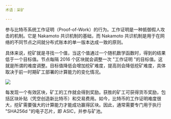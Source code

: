 ```yaml
---
术语：采矿

---
```

参与比特币系统工作证明（Proof-of-Work）的行为。工作证明是一种抵御假人攻击的机制。它是 Nakamoto 共识机制的基础，而 Nakamoto 共识机制是用于在网络的不同节点之间就分布式账本的单一版本达成一致的原则。

具体来说，挖矿就是寻找一个值，当这个值通过一个随机数学函数时，得到的结果低于一个目标值。节点每隔 2016 个区块就会调整一次 "工作证明 "的目标值。这就是所谓的难度调整。目标值降低会增加挖矿难度，提高则会降低挖矿难度，具体取决于前一时期矿工部署的计算能力的变化情况。

![](../../dictionnaire/assets/34.webp)

每发现一个有效区块，矿工的工作就会得到奖励。获胜的矿工可获得货币奖励，包括区块补贴（凭空创造新比特币）和交易费用。如今，比特币的工作证明难度很大，挖矿需要强大的计算能力才能成功赢得区块。因此，通常需要专门用于执行 "SHA256d "的电子芯片，即 ASIC，并参与矿池。